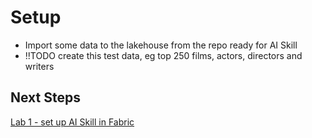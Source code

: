 # Setup


- Import some data to the lakehouse from the repo ready for AI Skill
- !!TODO create this test data, eg top 250 films, actors, directors and writers


## Next Steps
[Lab 1 - set up AI Skill in Fabric](/labs/lab01/lab01.md)